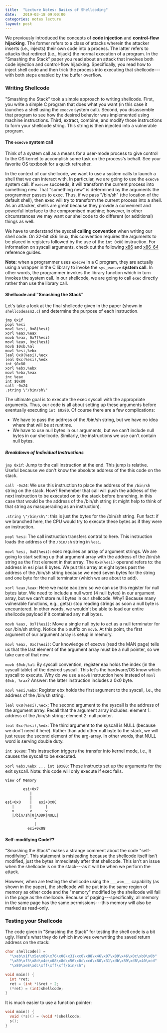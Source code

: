```yaml
---
title:  "Lecture Notes: Basics of Shellcoding"
date:   2019-03-18 09:00:00
categories: notes lecture
layout: post
---
```


 
We previously introduced the concepts of **code injection** and **control-flow
hijacking**. The former refers to a class of attacks wherein the attacker
inserts (i.e., injects) their own code into a process. The latter refers to
attacks that redirect (i.e., hijack) the normal execution of a program. In the
"Smashing the Stack" paper you read about an attack that involves both code
injection and control-flow hijacking. Specifically, you read how to inject
shell code and then trick the process into executing that shellcode---with both
steps enabled by the buffer overflow.


### Writing Shellcode

"Smashing the Stack" took a simple approach to writing shellcode. First, you
write a simple C program that does what you want (in this case it launches a
shell using the `execve` system call). Second, you disassemble that program to
see how the desired behavior was implemented using machine instructions. Third,
extract, combine, and modify those instructions to form your shellcode string.
This string is then injected into a vulnerable program.

#### The `execve` system call

Think of a system call as a means for a user-mode process to give control to
the  OS kernel to accomplish some task on the process's behalf.  See your
favorite OS textbook for a quick refresher. 

In the context of our shellcode, we want to use a system calls to launch a
shell that we can interact with. In particular, we are going to use  the
`execve` system call. If `execve` succeeds, it will transform the current
process into something new.  That "something new" is determined by the
arguments the programmer passes to exec. Thus, if we pass "/bin/sh" (the
location of the default shell), then exec will try to transform the current
process into a shell. As an attacker, shells are great because they provide a
convenient and powerful interface to the compromised machine; however, in other
circumstances we may want our shellcode to do different (or additional) things
as well. 
 

We have to understand the syscall **calling convention** when writing our shell
code.  On 32-bit x86 linux, this convention requires the arguments to be placed
in registers followed by the use of the `int 0x80` instruction.  For
information on syscall arguments, check out the following
[x86](https://syscalls.kernelgrok.com/) and
[x86-64](https://filippo.io/linux-syscall-table/) reference guides.

 
**Note:** when a programmer uses `execve` in a C program, they are actually
using a wrapper in the C library to invoke the `sys_execve` **system call**.
In other words, the programmer invokes the library function which in turn
invokes the system call.  In our shellcode, we are going to call `exec`
directly rather than use the library call.


#### Shellcode and "Smashing the Stack"

Let's take a look at the final shellcode   given in the paper (shown in
`shellcodeasm2.c`) and determine the purpose of each instruction.

```ASM
jmp 0x1f                    
popl %esi                   
movl %esi, 0x8(%esi)
xorl %eax,%eax
movb %eax, 0x7(%esi)
movl %eax, 0xc(%esi)
movb $0xb,%al
movl %esi,%ebx
leal 0x8(%esi),%ecx
leal 0xc(%esi),%edx
int $0x80
xorl %ebx,%ebx
movl %ebx,%eax
inc %eax
int $0x80
call -0x24
.string \"/bin/sh\"
```

The ultimate goal is to execute the exec syscall with the appropriate
arguments. Thus, our code is all about setting up these arguments before
eventually executing `int $0x80`. Of course there are a few complications:
 - We have to pass the address of the /bin/sh string, but we have no idea where
   that will be at runtime.
 - We have to use null bytes in our arguments, but we can't include null bytes
   in our shellcode. Similarly, the instructions we use can't contain null
bytes.



##### Breakdown of Individual Instructions

`jmp 0x1f`: Jump to the call instruction at the end. This jump is relative.
Useful because we don't know the absolute address of the this code on the
stack. 

`call -0x24`: We use this instruction to place the address of the `/bin/sh`
string on the stack. How? Remember that call will push the address of the next
instruction to be executed on to the stack before branching, in this case that
would be the address of the /bin/sh string (it might help to think of that
string as masquerading as an instruction).

`.string \"/bin/sh\"`: this is just the bytes for the /bin/sh string. Fun fact:
if we branched here, the CPU would try to execute these bytes as if they were
an instruction.
                    
`popl %esi`: The call instruction transfers control to here. This instruction
loads the address of the `/bin/sh` string in `%esi`.                     

`movl %esi, 0x8(%esi)`: exec requires an array of argument strings. We are
going to start setting up that argument array with the address of the /bin/sh
string as the first element in that array. The `0x8(%esi)` operand refers to:
the address in esi plus 8 bytes. We put this array  at eight bytes past the
address of the /bin/sh string because we need seven bytes for the string and
one byte for the null terminator (which we are about to add). 

`xorl %eax,%eax`: Here we make eax zero so we can use this register for null
bytes later. We need to include a null word (4 null bytes) in our argument
array, but we can't store null bytes in our shellcode. Why? Because many
vulnerable functions, e.g., gets() stop reading strings as soon a null byte is
encountered. In other words, we wouldn't be able to load our entire shellcode
payload if it contained any null bytes.

`movb %eax, 0x7(%esi)`: Move a single null byte to act as a null terminator for
our /bin/sh string. Notice the `b` suffix on `movb`. At this point, the first
argument of our argument array is setup in memory.  

`movl %eax, 0xc(%esi)`: Our knowledge of execve (read the MAN page) tells us
that the last element of the argument array must be a null pointer, so we take
care of that now.

`movb $0xb,%al`: By syscall convention, register eax holds the index (in the
syscall table) of the desired syscall. This let's the hardware/OS know which
syscall to execute. Why do we use a `movb` instruction here instead of `movl
$0xb, %rax`? Answer: the latter instruction includes a 0x0 byte. 
 
`movl %esi,%ebx`: Register ebx holds the first argument to the syscall, i.e.,
the address of the /bin/sh string.

`leal 0x8(%esi),%ecx`: The second argument to the syscall is the address of the
argument array. Recall that the argument array includes: element 1: address of
the /bin/sh string; element 2: null pointer. 

`leal 0xc(%esi),%edx`: The third argument to the syscall is NULL (because we
don't need it here). Rather than add other null byte to the stack, we will just
reuse the second element of the arg-array. In other words, that NULL word is
serving double duty.

`int $0x80`: This instruction triggers the transfer into kernel mode, i.e., it
causes the syscall to be executed.

`xorl %ebx,%ebx ... int $0x80`: These instructs set up the arguments for the
exit syscall. Note: this code will only execute if exec fails.

```
View of Memory

        esi+0x7
           |
           |
esi+0x0    |   esi+0x0C
   |       |      |
   v       v      v
   |/bin/sh|0|ADDR|NULL|
             ^
             |
          esi+0x08

```







#### Self-modifying Code??

"Smashing the Stack" makes a strange comment about the code "self-modifying".
This statement is misleading because the shellcode itself isn't modified, just
the bytes immediately after that shellcode. This isn't an issue when the
shellcode is on the stack---as it will be when we perform the attack. 

However, when are testing the shellcode using the `___asm___` capability (as
shown in the paper), the shellcode will be put into the same region of memory
as other code and the "memory" modified by the shellcode will fall in the page
as the shellcode.  Because of paging---specifically, all memory in the same
page has the same permissions---this memory will also be marked as read-only.

### Testing your Shellcode

The code given in "Smashing the Stack" for testing the shell code is a bit
ugly. Here's what they do (which involves overwriting the saved return address
on the stack:

```C
char shellcode[] = 
  "\xeb\x1f\x5e\x89\x76\x08\x31\xc0\x88\x46\x07\x89\x46\x0c\xb0\x0b" 
  "\x89\xf3\x8d\x4e\x08\x8d\x56\x0c\xcd\x80\x31\xdb\x89\xd8\x40\xcd" 
  "\x80\xe8\xdc\xff\xff\xff/bin/sh";

void main() { 
  int *ret;
  ret = (int *)&ret + 2; 
  (*ret) = (int)shellcode;
}
```

It is much easier to use a function pointer: 

```C
void main() { 
  void (*s)() = (void *)shellcode;
  s();
}
```


 
